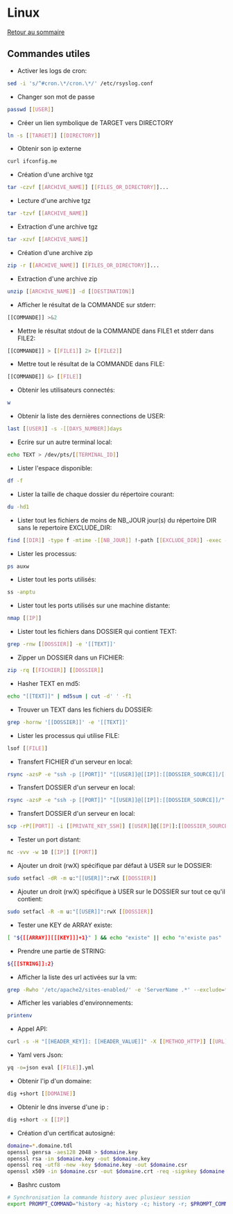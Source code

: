 # Linux

[Retour au sommaire](docs/index)

## Commandes utiles
- Activer les logs de cron:
```bash
sed -i 's/^#cron.\*/cron.\*/' /etc/rsyslog.conf
```
- Changer son mot de passe
```bash
passwd [[USER]]
```
- Créer un lien symbolique de TARGET vers DIRECTORY
```bash
ln -s [[TARGET]] [[DIRECTORY]]
```
- Obtenir son ip externe
```bash
curl ifconfig.me
```
- Création d'une archive tgz
```bash
tar -czvf [[ARCHIVE_NAME]] [[FILES_OR_DIRECTORY]]...
```
- Lecture d'une archive tgz
```bash
tar -tzvf [[ARCHIVE_NAME]]
```
- Extraction d'une archive tgz
```bash
tar -xzvf [[ARCHIVE_NAME]]
```
- Création d'une archive zip
```bash
zip -r [[ARCHIVE_NAME]] [[FILES_OR_DIRECTORY]]...
```
- Extraction d'une archive zip
```bash
unzip [[ARCHIVE_NAME]] -d [[DESTINATION]]
```
- Afficher le résultat de la COMMANDE sur stderr:
```bash
[[COMMANDE]] >&2
```
- Mettre le résultat stdout de la COMMANDE dans FILE1 et stderr dans FILE2:
```bash
[[COMMANDE]] > [[FILE1]] 2> [[FILE2]]
```
- Mettre tout le résultat de la COMMANDE dans FILE:
```bash
[[COMMANDE]] &> [[FILE]]
```
- Obtenir les utilisateurs connectés:
```bash
w
```
- Obtenir la liste des dernières connections de USER:
```bash
last [[USER]] -s -[[DAYS_NUMBER]]days
```
- Ecrire sur un autre terminal local:
```bash
echo TEXT > /dev/pts/[[TERMINAL_ID]]
```
- Lister l'espace disponible:
```bash
df -f
```
- Lister la taille de chaque dossier du répertoire courant:
```bash
du -hd1
```
- Lister tout les fichiers de moins de NB_JOUR jour(s) du répertoire DIR sans le repertoire EXCLUDE_DIR:
```bash
find [[DIR]] -type f -mtime -[[NB_JOUR]] !-path [[EXCLUDE_DIR]] -exec -hs1 {} \;
```
- Lister les processus:
```bash
ps auxw
```
- Lister tout les ports utilisés:
```bash
ss -anptu
```
- Lister tout les ports utilisés sur une machine distante:
```bash
nmap [[IP]]
```
- Lister tout les fichiers dans DOSSIER qui contient TEXT:
```bash
grep -rnw [[DOSSIER]] -e '[[TEXT]]'
```
- Zipper un DOSSIER dans un FICHIER:
```bash
zip -rq [[FICHIER]] [[DOSSIER]]
```
- Hasher TEXT en md5:
```bash
echo "[[TEXT]]" | md5sum | cut -d' ' -f1
```
- Trouver un TEXT dans les fichiers du DOSSIER:
```bash
grep -hornw '[[DOSSIER]]' -e '[[TEXT]]'
```
- Lister les processus qui utilise FILE:
```bash
lsof [[FILE]]
```
- Transfert FICHIER d'un serveur en local:
```bash
rsync -azsP -e "ssh -p [[PORT]]" "[[USER]]@[[IP]]:[[DOSSIER_SOURCE]]/[[FICHIER]]" "[[DOSSIER_DESTINATION]]/[[FICHIER]]"
```
- Transfert DOSSIER d'un serveur en local:
```bash
rsync -azsP -e "ssh -p [[PORT]]" "[[USER]]@[[IP]]:[[DOSSIER_SOURCE]]/" "[[DOSSIER_DESTINATION]]" --exclude '[[FILES_EXCLUDE]]'
```
- Transfert DOSSIER d'un serveur en local:
```bash
scp -rP[[PORT]] -i [[PRIVATE_KEY_SSH]] [[USER]]@[[IP]]:[[DOSSIER_SOURCE]]/* [[DOSSIER_DESTINATION]]
```
- Tester un port distant:
```bash
nc -vvv -w 10 [[IP]] [[PORT]]
```
- Ajouter un droit (rwX) spécifique par défaut à USER sur le DOSSIER:
```bash
sudo setfacl -dR -m u:"[[USER]]":rwX [[DOSSIER]]
```
- Ajouter un droit (rwX) spécifique à USER sur le DOSSIER sur tout ce qu'il contient:
```bash
sudo setfacl -R -m u:"[[USER]]":rwX [[DOSSIER]]
```
- Tester une KEY de ARRAY existe:
```bash
[ "${[[ARRAY]][[[KEY]]]+1}" ] && echo "existe" || echo "n'existe pas"
```
- Prendre une partie de STRING:
```bash
${[[STRING]]:2}
```
- Afficher la liste des url activées sur la vm:
```bash
grep -Rwho '/etc/apache2/sites-enabled/' -e 'ServerName .*' --exclude=*-le-ssl.conf | cut -d' ' -f2
```
- Afficher les variables d'environnements:
```bash
printenv
```
- Appel API:
```bash
curl -s -H "[[HEADER_KEY]]: [[HEADER_VALUE]]" -X [[METHOD_HTTP]] [[URL]] -d "[[BODY_DATA]]"
```
- Yaml vers Json:
```bash
yq -o=json eval [[FILE]].yml
```
- Obtenir l'ip d'un domaine:
```bash
dig +short [[DOMAINE]]
```
- Obtenir le dns inverse d'une ip :
```bash
dig +short -x [[IP]]
```
- Création d'un certificat autosigné:
```bash
domaine=*.domaine.tdl
openssl genrsa -aes128 2048 > $domaine.key
openssl rsa -in $domaine.key -out $domaine.key
openssl req -utf8 -new -key $domaine.key -out $domaine.csr
openssl x509 -in $domaine.csr -out $domaine.crt -req -signkey $domaine.key -days 3650
```
- Bashrc custom
```bash
# Synchronisation la commande history avec plusieur session
export PROMPT_COMMAND="history -a; history -c; history -r; $PROMPT_COMMAND"
```
